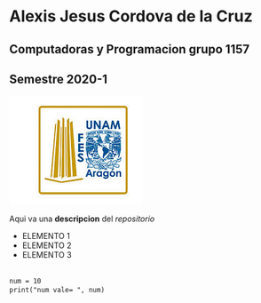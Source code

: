 # Alexis Jesus Cordova de la Cruz
## Computadoras y Programacion grupo 1157
## Semestre 2020-1
![LOGO FES ARAGON](FES_A.jpg)

Aqui va una **descripcion** del *repositorio*
- ELEMENTO 1
- ELEMENTO 2
- ELEMENTO 3

```

num = 10
print("num vale= ", num)
```
